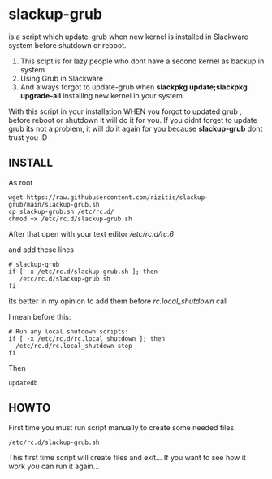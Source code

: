# slackup-grub
is a script which update-grub when new kernel is installed in Slackware system before shutdown or reboot.

1. This scipt is for lazy people who dont have a second kernel as backup in system
2. Using Grub in Slackware
3. And always forgot to update-grub when **slackpkg update;slackpkg upgrade-all** installing new kernel in your system.

With this script in your installation WHEN you forgot to updated grub , before reboot or shutdown it will do it for you.
If you didnt forget to update grub its not a problem, it will do it again for you because  **slackup-grub** dont trust you :D

## INSTALL
As root
```
wget https://raw.githubusercontent.com/rizitis/slackup-grub/main/slackup-grub.sh
cp slackup-grub.sh /etc/rc.d/
chmod +x /etc/rc.d/slackup-grub.sh
```

After that open with your text editor */etc/rc.d/rc.6*

and add these lines
```
# slackup-grub
if [ -x /etc/rc.d/slackup-grub.sh ]; then
   /etc/rc.d/slackup-grub.sh
fi
```
Its better in my opinion to add them before *rc.local_shutdown* call

I mean before this:
```
# Run any local shutdown scripts:
if [ -x /etc/rc.d/rc.local_shutdown ]; then
  /etc/rc.d/rc.local_shutdown stop
fi
```

Then 
```
updatedb
```

## HOWTO
First time you must run script manually to create some needed files.
```
/etc/rc.d/slackup-grub.sh
```
This first time script will create files and exit...
If you want to see how it work you can run it again...

